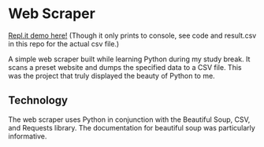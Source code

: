 
# Web Scraper

[Repl.it demo here!](https://blog-scraping.chrispinkney.repl.run) (Though it only prints to console, see code and result.csv in this repo for the actual csv file.)

A simple web scraper built while learning Python during my study break. It scans a preset website and dumps the specified data to a CSV file. This was the project that truly displayed the beauty of Python to me.

## Technology
The web scraper uses Python in conjunction with the Beautiful Soup, CSV, and Requests library. The documentation for beautiful soup was particularly informative.
